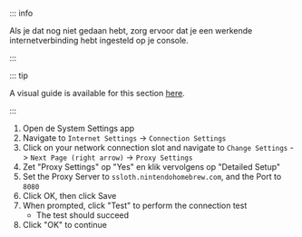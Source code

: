 ::: info

Als je dat nog niet gedaan hebt, zorg ervoor dat je een werkende internetverbinding hebt ingesteld op je console.

:::

::: tip

A visual guide is available for this section [here](/images/screenshots/set-proxy.png).

:::

1. Open de System Settings app
2. Navigate to `Internet Settings` -> `Connection Settings`
3. Click on your network connection slot and navigate to `Change Settings` -> `Next Page (right arrow)` -> `Proxy Settings`
4. Zet "Proxy Settings" op "Yes" en klik vervolgens op "Detailed Setup"
5. Set the Proxy Server to `ssloth.nintendohomebrew.com`, and the Port to `8080`
6. Click OK, then click Save
7. When prompted, click "Test" to perform the connection test
   - The test should succeed
8. Click "OK" to continue
